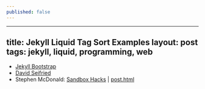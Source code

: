 ```yaml
---
published: false
---
```


---
title: Jekyll Liquid Tag Sort Examples
layout: post
tags: jekyll, liquid, programming, web
---

* [Jekyll Bootstrap](https://github.com/plusjade/jekyll-bootstrap)
* [David Seifried](http://dseifried.wordpress.com/2011/11/25/jekyll-yaml-front-matter-and-the-liquid-templating-system/)
* Stephen McDonald: [Sandbox Hacks](http://blog.jupo.org/2013/05/05/sandboxed-jekyll-hacks/)
  |   [post.html](https://github.com/stephenmcd/stephenmcd.github.com/blob/master/_layouts/post.html)